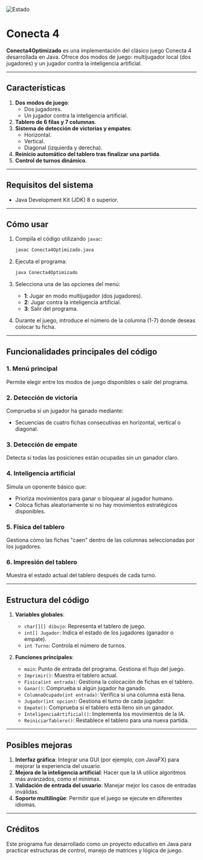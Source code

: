 ![Estado](https://img.shields.io/badge/Estado-Acabado-brightgreen?style=plastic)

# Conecta 4

**Conecta4Optimizado** es una implementación del clásico juego Conecta 4 desarrollada en Java. Ofrece dos modos de juego: multijugador local (dos jugadores) y un jugador contra la inteligencia artificial.

---

## Características

1. **Dos modos de juego**:
   - Dos jugadores.
   - Un jugador contra la inteligencia artificial.
2. **Tablero de 6 filas y 7 columnas**.
3. **Sistema de detección de victorias y empates**:
   - Horizontal.
   - Vertical.
   - Diagonal (izquierda y derecha).
4. **Reinicio automático del tablero tras finalizar una partida**.
5. **Control de turnos dinámico**.

---

## Requisitos del sistema

- Java Development Kit (JDK) 8 o superior.

---

## Cómo usar

1. Compila el código utilizando `javac`:
   ```bash
   javac Conecta4Optimizado.java
   ```

2. Ejecuta el programa:
   ```bash
   java Conecta4Optimizado
   ```

3. Selecciona una de las opciones del menú:
   - **1**: Jugar en modo multijugador (dos jugadores).
   - **2**: Jugar contra la inteligencia artificial.
   - **3**: Salir del programa.

4. Durante el juego, introduce el número de la columna (1-7) donde deseas colocar tu ficha.

---

## Funcionalidades principales del código

### 1. Menú principal
Permite elegir entre los modos de juego disponibles o salir del programa.

### 2. Detección de victoria
Comprueba si un jugador ha ganado mediante:
   - Secuencias de cuatro fichas consecutivas en horizontal, vertical o diagonal.

### 3. Detección de empate
Detecta si todas las posiciones están ocupadas sin un ganador claro.

### 4. Inteligencia artificial
Simula un oponente básico que:
   - Prioriza movimientos para ganar o bloquear al jugador humano.
   - Coloca fichas aleatoriamente si no hay movimientos estratégicos disponibles.

### 5. Física del tablero
Gestiona cómo las fichas "caen" dentro de las columnas seleccionadas por los jugadores.

### 6. Impresión del tablero
Muestra el estado actual del tablero después de cada turno.

---

## Estructura del código

1. **Variables globales**:
   - `char[][] dibujo`: Representa el tablero de juego.
   - `int[] Jugador`: Indica el estado de los jugadores (ganador o empate).
   - `int Turno`: Controla el número de turnos.

2. **Funciones principales**:
   - `main`: Punto de entrada del programa. Gestiona el flujo del juego.
   - `Imprimir()`: Muestra el tablero actual.
   - `Fisica(int entrada)`: Gestiona la colocación de fichas en el tablero.
   - `Ganar()`: Comprueba si algún jugador ha ganado.
   - `ColumnaOcupado(int entrada)`: Verifica si una columna está llena.
   - `Jugador(int opcion)`: Gestiona el turno de cada jugador.
   - `Empate()`: Comprueba si el tablero está lleno sin un ganador.
   - `InteligenciaArtificial()`: Implementa los movimientos de la IA.
   - `ReiniciarTablero()`: Restablece el tablero para una nueva partida.

---

## Posibles mejoras

1. **Interfaz gráfica**: Integrar una GUI (por ejemplo, con JavaFX) para mejorar la experiencia del usuario.
2. **Mejora de la inteligencia artificial**: Hacer que la IA utilice algoritmos más avanzados, como el minimax.
3. **Validación de entrada del usuario**: Manejar mejor los casos de entradas inválidas.
4. **Soporte multilingüe**: Permitir que el juego se ejecute en diferentes idiomas.

---

## Créditos

Este programa fue desarrollado como un proyecto educativo en Java para practicar estructuras de control, manejo de matrices y lógica de juego.

